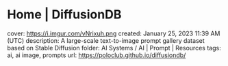 # Home | DiffusionDB

cover: https://i.imgur.com/vNrixuh.png
created: January 25, 2023 11:39 AM (UTC)
description: A large-scale text-to-image prompt gallery dataset based on Stable Diffusion
folder: AI Systems / AI | Prompt | Resources
tags: ai, ai image, prompts
url: https://poloclub.github.io/diffusiondb/